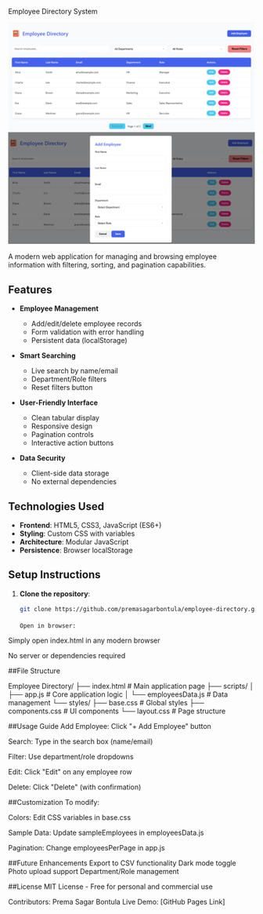 Employee Directory System

![Desktop View of App](./images/desktop%20view.png)
![Add Employee View of App](./images/Add%20Employee%20View.png)

A modern web application for managing and browsing employee information with filtering, sorting, and pagination capabilities.

## Features

- **Employee Management**

  - Add/edit/delete employee records
  - Form validation with error handling
  - Persistent data (localStorage)

- **Smart Searching**

  - Live search by name/email
  - Department/Role filters
  - Reset filters button

- **User-Friendly Interface**

  - Clean tabular display
  - Responsive design
  - Pagination controls
  - Interactive action buttons

- **Data Security**
  - Client-side data storage
  - No external dependencies

## Technologies Used

- **Frontend**: HTML5, CSS3, JavaScript (ES6+)
- **Styling**: Custom CSS with variables
- **Architecture**: Modular JavaScript
- **Persistence**: Browser localStorage

## Setup Instructions

1. **Clone the repository**:

   ```bash
   git clone https://github.com/premasagarbontula/employee-directory.git

   Open in browser:
   ```

Simply open index.html in any modern browser

No server or dependencies required

##File Structure

Employee Directory/
├── index.html # Main application page
├── scripts/
│ ├── app.js # Core application logic
│ └── employeesData.js # Data management
└── styles/
├── base.css # Global styles
├── components.css # UI components
└── layout.css # Page structure

##Usage Guide
Add Employee: Click "+ Add Employee" button

Search: Type in the search box (name/email)

Filter: Use department/role dropdowns

Edit: Click "Edit" on any employee row

Delete: Click "Delete" (with confirmation)

##Customization
To modify:

Colors: Edit CSS variables in base.css

Sample Data: Update sampleEmployees in employeesData.js

Pagination: Change employeesPerPage in app.js

##Future Enhancements
Export to CSV functionality
Dark mode toggle
Photo upload support
Department/Role management

##License
MIT License - Free for personal and commercial use

Contributors: Prema Sagar Bontula
Live Demo: [GitHub Pages Link]
